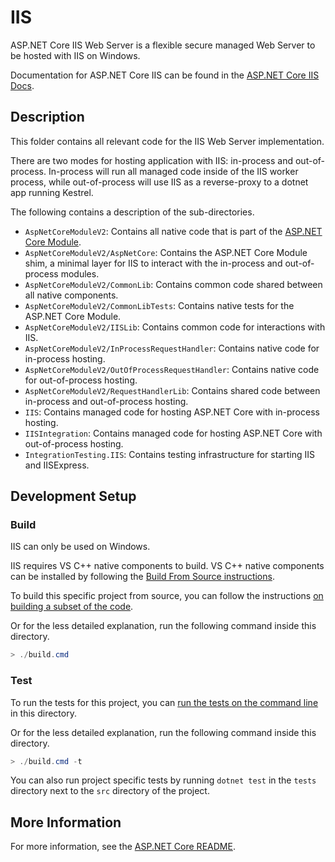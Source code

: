 # IIS

ASP.NET Core IIS Web Server is a flexible secure managed Web Server to be hosted with IIS on Windows.

Documentation for ASP.NET Core IIS can be found in the [ASP.NET Core IIS Docs](https://docs.microsoft.com/en-us/aspnet/core/fundamentals/servers/iis/).

## Description

This folder contains all relevant code for the IIS Web Server implementation.

There are two modes for hosting application with IIS: in-process and out-of-process. In-process will run all managed code inside of the IIS worker process, while out-of-process will use IIS as a reverse-proxy to a dotnet app running Kestrel.

The following contains a description of the sub-directories.

- `AspNetCoreModuleV2`: Contains all native code that is part of the [ASP.NET Core Module](https://docs.microsoft.com/en-us/aspnet/core/host-and-deploy/aspnet-core-module?view=aspnetcore-5.0).
- `AspNetCoreModuleV2/AspNetCore`: Contains the ASP.NET Core Module shim, a minimal layer for IIS to interact with the in-process and out-of-process modules.
- `AspNetCoreModuleV2/CommonLib`: Contains common code shared between all native components.
- `AspNetCoreModuleV2/CommonLibTests`: Contains native tests for the ASP.NET Core Module.
- `AspNetCoreModuleV2/IISLib`: Contains common code for interactions with IIS.
- `AspNetCoreModuleV2/InProcessRequestHandler`: Contains native code for in-process hosting.
- `AspNetCoreModuleV2/OutOfProcessRequestHandler`: Contains native code for out-of-process hosting.
- `AspNetCoreModuleV2/RequestHandlerLib`: Contains shared code between in-process and out-of-process hosting.
- `IIS`: Contains managed code for hosting ASP.NET Core with in-process hosting.
- `IISIntegration`: Contains managed code for hosting ASP.NET Core with out-of-process hosting.
- `IntegrationTesting.IIS`: Contains testing infrastructure for starting IIS and IISExpress.

## Development Setup

### Build

IIS can only be used on Windows.

IIS requires VS C++ native components to build. VS C++ native components can be installed by following the [Build From Source instructions](https://github.com/dotnet/aspnetcore/blob/main/docs/BuildFromSource.md#on-windows).

To build this specific project from source, you can follow the instructions [on building a subset of the code](https://github.com/dotnet/aspnetcore/blob/main/docs/BuildFromSource.md#building-a-subset-of-the-code).

Or for the less detailed explanation, run the following command inside this directory.
```powershell
> ./build.cmd
```

### Test

To run the tests for this project, you can [run the tests on the command line](https://github.com/dotnet/aspnetcore/blob/main/docs/BuildFromSource.md#running-tests-on-command-line) in this directory.

Or for the less detailed explanation, run the following command inside this directory.
```powershell
> ./build.cmd -t
```

You can also run project specific tests by running `dotnet test` in the `tests` directory next to the `src` directory of the project.

## More Information

For more information, see the [ASP.NET Core README](../../../README.md).
